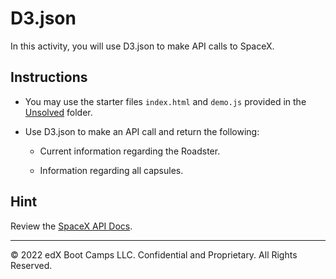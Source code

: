 # D3.json

In this activity, you will use D3.json to make API calls to SpaceX.

## Instructions

* You may use the starter files `index.html` and `demo.js` provided in the [Unsolved](Unsolved) folder.

* Use D3.json to make an API call and return the following:

  * Current information regarding the Roadster.

  * Information regarding all capsules.

## Hint

Review the [SpaceX API Docs](https://docs.spacexdata.com/).

---

© 2022 edX Boot Camps LLC. Confidential and Proprietary. All Rights Reserved.
